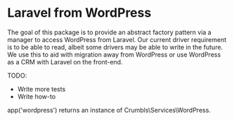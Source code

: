 # Laravel from WordPress

The goal of this package is to provide an abstract factory pattern via a manager to access WordPress from Laravel. Our
current driver requirement is to be able to read, albeit some drivers may be able to write in the future. We use this
to aid with migration away from WordPress or use WordPress as a CRM with Laravel on the front-end.


TODO:
* Write more tests
* Write how-to

app('wordpress') returns an instance of Crumbls\Services\WordPress.